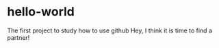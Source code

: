 # hello-world
The first project to study how to use github
Hey, I think it is time to find a partner!
